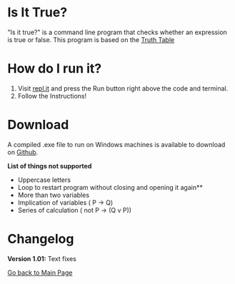 # Is It True?

"Is it true?" is a command line program that checks whether an expression is true or false. This program is based on the [Truth Table](https://en.wikipedia.org/wiki/Truth_table)


# How do I run it?

1. Visit [repl.it](https://repl.it/@ErickJR13/AnxiousIdealSpotteddolphin) and press the Run button right above the code and terminal. 
2. Follow the Instructions!

# Download

A compiled .exe file to run on Windows machines is available to download on [Github](https://github.com/ErickJR13/IsItTrue-/releases).

**List of things not supported**

* Uppercase letters
* Loop to restart program without closing and opening it again**
* More than two variables
* Implication of variables ( P -> Q)
* Series of calculation ( not P -> (Q v P))



# Changelog

**Version 1.01:** Text fixes


[Go back to Main Page](https://erickjr.me)
